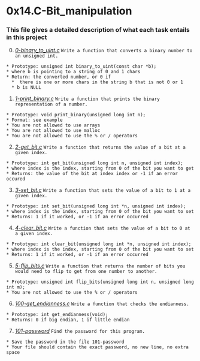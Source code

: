 # **0x14.C-Bit_manipulation**

### **This file gives a detailed description of what each task entails in this project**

0. *[0-binary_to_uint.c](0-binary_to_uint.c)*
`Write a function that converts a binary number to an unsigned int.`
~~~~
* Prototype: unsigned int binary_to_uint(const char *b);
* where b is pointing to a string of 0 and 1 chars
* Return: the converted number, or 0 if
  *  there is one or more chars in the string b that is not 0 or 1
  * b is NULL
~~~~

1. *[1-print_binary.c](1-print_binary.c)*
`Write a function that prints the binary representation of a number.`
~~~~
* Prototype: void print_binary(unsigned long int n);
* Format: see example
* You are not allowed to use arrays
* You are not allowed to use malloc
* You are not allowed to use the % or / operators
~~~~

2. *[2-get_bit.c](2-get_bit.c)*
`Write a function that returns the value of a bit at a given index.`
~~~~
* Prototype: int get_bit(unsigned long int n, unsigned int index);
* where index is the index, starting from 0 of the bit you want to get
* Returns: the value of the bit at index index or -1 if an error occured
~~~~

3. *[3-set_bit.c](3-set_bit.c)*
`Write a function that sets the value of a bit to 1 at a given index.`
~~~~
* Prototype: int set_bit(unsigned long int *n, unsigned int index);
* where index is the index, starting from 0 of the bit you want to set
* Returns: 1 if it worked, or -1 if an error occurred
~~~~

4. *[4-clear_bit.c](4-clear_bit.c)*
`Write a function that sets the value of a bit to 0 at a given index.`
~~~~
* Prototype: int clear_bit(unsigned long int *n, unsigned int index);
* where index is the index, starting from 0 of the bit you want to set
* Returns: 1 if it worked, or -1 if an error occurred
~~~~

5. *[5-flip_bits.c](5-flip_bits.c)*
`Write a function that returns the number of bits you would need to flip to get from one number to another.`
~~~~
* Prototype: unsigned int flip_bits(unsigned long int n, unsigned long int m);
* You are not allowed to use the % or / operators
~~~~

6. *[100-get_endianness.c](100-get_endiannes.c)*
`Write a function that checks the endianness.`
~~~~
* Prototype: int get_endianness(void);
* Returns: 0 if big endian, 1 if little endian
~~~~

7. *[101-password](101-password)*
`Find the password for this program.`
~~~~
* Save the password in the file 101-password
* Your file should contain the exact password, no new line, no extra space
~~~~

